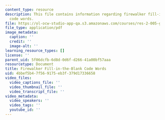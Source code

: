 ```yaml
---
content_type: resource
description: This file contains information regarding firewalker fill-in-the-blank
  code words.
file: https://ol-ocw-studio-app-qa.s3.amazonaws.com/courses/res-2-005-girls-who-build-make-your-own-wearables-workshop-spring-2015/4bbef5b47f569175eb3f379d17336658_MITRES_2_005S15_Fire0731.pdf
file_type: application/pdf
image_metadata:
  caption: ''
  credit: ''
  image-alt: ''
learning_resource_types: []
license: ''
parent_uid: 5f06dcfb-6d8d-0d6f-d266-41a00bf57aaa
resourcetype: Document
title: Firewalker Fill-in-the-Blank Code Words
uid: 4bbef5b4-7f56-9175-eb3f-379d17336658
video_files:
  video_captions_file: ''
  video_thumbnail_file: ''
  video_transcript_file: ''
video_metadata:
  video_speakers: ''
  video_tags: ''
  youtube_id: ''
---
```


